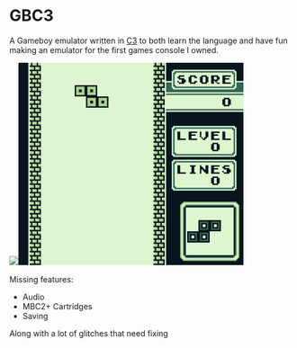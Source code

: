 # GBC3

A Gameboy emulator written in [C3](https://c3-lang.org/) to both learn the language and have fun making an emulator for the first games console I owned.

<img src="assets/drmario.gif" width="400"><img src="assets/tetris.gif" width="400">

Missing features:

- Audio
- MBC2+ Cartridges
- Saving

Along with a lot of glitches that need fixing